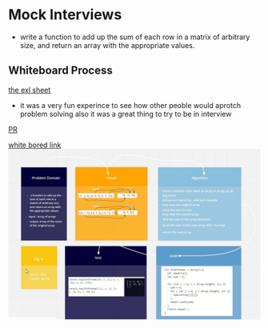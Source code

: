 # Mock Interviews

- write a function to add up the sum of each row in a matrix of arbitrary size, and return an array with the appropriate values.

## Whiteboard Process

[the exl sheet](https://docs.google.com/spreadsheets/d/1jtX_56QnxVVqwz33-oibPm5MhMdJ2BRzageKLtrkUuw/edit#gid=0)
- it was a very fun experince to see how other peoble would aprotch problem solving also it was a great thing to try to be in interview 

[PR](https://github.com/hibasalem/data-structures-and-algorithms/pull/26)

[white bored link](https://miro.com/welcomeonboard/R2R0T1Vub2ZhSHZielExcjB3WVl5NFNaRlM3OXloc1dSYTVsTU1nRmpjOFpyTDJyaGw5WVVDZkJna3NUTEs4TXwzMDc0NDU3MzYwNzAzNjM4MTEz)
![code challange 02 ](./cc04.jpg)

